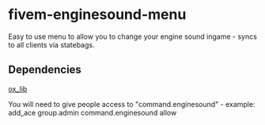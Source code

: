 # fivem-enginesound-menu
Easy to use menu to allow you to change your engine sound ingame - syncs to all clients via statebags.

## Dependencies
[ox_lib](https://github.com/overextended/ox_lib)

You will need to give people access to "command.enginesound" - example: add_ace group.admin command.enginesound allow
